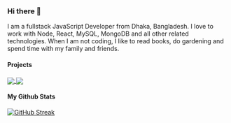 ### Hi there 👋

I am a fullstack JavaScript Developer from Dhaka, Bangladesh. I love to work with Node, React, MySQL, MongoDB and all other related technologies. When I am not coding, I like to read books, do gardening and spend time with my family and friends.


#### Projects

<a href="https://github.com/sh4hids/prayertiming" >
  <!-- Change the `github-readme-stats.anuraghazra1.vercel.app` to `github-readme-stats.vercel.app`  -->
  <img align="center" src="https://github-readme-stats-anuraghazra1.vercel.app/api/pin/?username=sh4hids&repo=prayertiming&theme=dark" />
</a>


<a href="https://github.com/sh4hids/prayertiming-cli">
  <!-- Change the `github-readme-stats.anuraghazra1.vercel.app` to `github-readme-stats.vercel.app`  -->
  <img align="center" src="https://github-readme-stats-anuraghazra1.vercel.app/api/pin/?username=sh4hids&repo=prayertiming-cli&theme=dark" />
</a> 

#### My Github Stats
  
  [![GitHub Streak](https://github-readme-streak-stats.herokuapp.com/?user=sh4hids&theme=dark)](https://github.com/DenverCoder1/github-readme-streak-stats)

